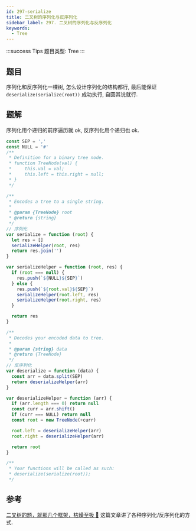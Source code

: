 ```yaml
---
id: 297-serialize
title: 二叉树的序列化与反序列化
sidebar_label: 297. 二叉树的序列化与反序列化
keywords:
  - Tree
---
```


:::success Tips
题目类型: Tree
:::

## 题目

序列化和反序列化一棵树, 怎么设计序列化的结构都行, 最后能保证 `deserialize(serialize(root))` 成功执行, 自圆其说就行.

## 题解

序列化用个递归的前序遍历就 ok, 反序列化用个递归也 ok.

```ts
const SEP = ','
const NULL = '#'
/**
 * Definition for a binary tree node.
 * function TreeNode(val) {
 *     this.val = val;
 *     this.left = this.right = null;
 * }
 */

/**
 * Encodes a tree to a single string.
 *
 * @param {TreeNode} root
 * @return {string}
 */
// 序列化
var serialize = function (root) {
  let res = []
  serializeHelper(root, res)
  return res.join('')
}

var serializeHelper = function (root, res) {
  if (root === null) {
    res.push(`${NULL}${SEP}`)
  } else {
    res.push(`${root.val}${SEP}`)
    serializeHelper(root.left, res)
    serializeHelper(root.right, res)
  }

  return res
}

/**
 * Decodes your encoded data to tree.
 *
 * @param {string} data
 * @return {TreeNode}
 */
// 反序列化
var deserialize = function (data) {
  const arr = data.split(SEP)
  return deserializeHelper(arr)
}

var deserializeHelper = function (arr) {
  if (arr.length === 0) return null
  const curr = arr.shift()
  if (curr === NULL) return null
  const root = new TreeNode(+curr)

  root.left = deserializeHelper(arr)
  root.right = deserializeHelper(arr)

  return root
}

/**
 * Your functions will be called as such:
 * deserialize(serialize(root));
 */
```

## 参考

[二叉树的题，就那几个框架，枯燥至极 🤔](https://mp.weixin.qq.com/s?__biz=MzAxODQxMDM0Mw==&mid=2247485871&idx=1&sn=bcb24ea8927995b585629a8b9caeed01&chksm=9bd7f7a7aca07eb1b4c330382a4e0b916ef5a82ca48db28908ab16563e28a376b5ca6805bec2&scene=21#wechat_redirect) 这篇文章讲了各种序列化/反序列化的方式.
